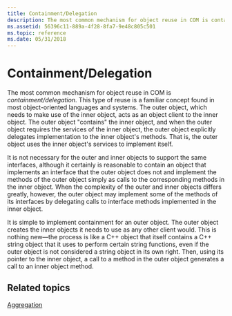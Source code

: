 ```yaml
---
title: Containment/Delegation
description: The most common mechanism for object reuse in COM is containment/delegation.
ms.assetid: 56396c11-889a-4f28-8fa7-9e48c805c501
ms.topic: reference
ms.date: 05/31/2018
---
```


# Containment/Delegation

The most common mechanism for object reuse in COM is *containment/delegation*. This type of reuse is a familiar concept found in most object-oriented languages and systems. The outer object, which needs to make use of the inner object, acts as an object client to the inner object. The outer object "contains" the inner object, and when the outer object requires the services of the inner object, the outer object explicitly delegates implementation to the inner object's methods. That is, the outer object uses the inner object's services to implement itself.

It is not necessary for the outer and inner objects to support the same interfaces, although it certainly is reasonable to contain an object that implements an interface that the outer object does not and implement the methods of the outer object simply as calls to the corresponding methods in the inner object. When the complexity of the outer and inner objects differs greatly, however, the outer object may implement some of the methods of its interfaces by delegating calls to interface methods implemented in the inner object.

It is simple to implement containment for an outer object. The outer object creates the inner objects it needs to use as any other client would. This is nothing new—the process is like a C++ object that itself contains a C++ string object that it uses to perform certain string functions, even if the outer object is not considered a string object in its own right. Then, using its pointer to the inner object, a call to a method in the outer object generates a call to an inner object method.

## Related topics

<dl> <dt>

[Aggregation](aggregation.md)
</dt> </dl>

 

 





